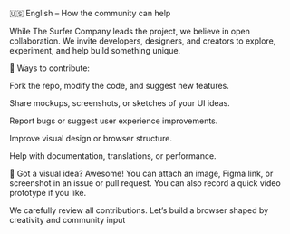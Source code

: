 🇺🇸 English – How the community can help

While The Surfer Company leads the project, we believe in open collaboration. We invite developers, designers, and creators to explore, experiment, and help build something unique.

🔧 Ways to contribute:

Fork the repo, modify the code, and suggest new features.

Share mockups, screenshots, or sketches of your UI ideas.

Report bugs or suggest user experience improvements.

Improve visual design or browser structure.

Help with documentation, translations, or performance.

🎨 Got a visual idea? Awesome! You can attach an image, Figma link, or screenshot in an issue or pull request. You can also record a quick video prototype if you like.

We carefully review all contributions. Let’s build a browser shaped by creativity and community input
